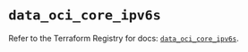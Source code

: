# `data_oci_core_ipv6s`

Refer to the Terraform Registry for docs: [`data_oci_core_ipv6s`](https://registry.terraform.io/providers/oracle/oci/7.19.0/docs/data-sources/core_ipv6s).

